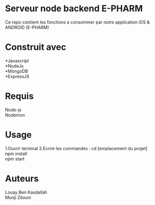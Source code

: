 # Serveur node backend E-PHARM
Ce repo contient les fonctions a consommer par notre application iOS & ANDROID (E-PHARM)

# Construit avec
*Javascript\
*NodeJs\
*MongoDB\
*ExpressJS
# Requis
Node-js\
Nodemon
# Usage
1.Ouvrir terminal
2.Ecrire les commandes :
cd [emplacement du projet]\
npm install\
npm start
# Auteurs
Louay Ben Kasdallah\
Monji Zitouni
